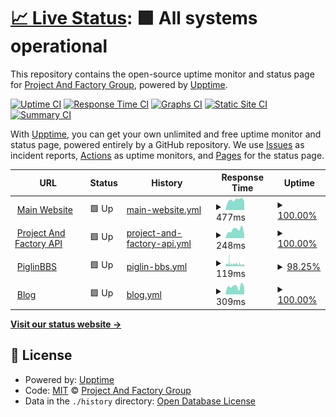 # [📈 Live Status](https://demo.upptime.js.org): <!--live status--> **🟩 All systems operational**

This repository contains the open-source uptime monitor and status page for [Project And Factory Group](https://pafgroup.org), powered by [Upptime](https://github.com/upptime/upptime).

[![Uptime CI](https://github.com/Project-And-Factory/Uptime/workflows/Uptime%20CI/badge.svg)](https://github.com/Project-And-Factory/Uptime/actions?query=workflow%3A%22Uptime+CI%22)
[![Response Time CI](https://github.com/Project-And-Factory/Uptime/workflows/Response%20Time%20CI/badge.svg)](https://github.com/Project-And-Factory/Uptime/actions?query=workflow%3A%22Response+Time+CI%22)
[![Graphs CI](https://github.com/Project-And-Factory/Uptime/workflows/Graphs%20CI/badge.svg)](https://github.com/Project-And-Factory/Uptime/actions?query=workflow%3A%22Graphs+CI%22)
[![Static Site CI](https://github.com/Project-And-Factory/Uptime/workflows/Static%20Site%20CI/badge.svg)](https://github.com/Project-And-Factory/Uptime/actions?query=workflow%3A%22Static+Site+CI%22)
[![Summary CI](https://github.com/Project-And-Factory/Uptime/workflows/Summary%20CI/badge.svg)](https://github.com/Project-And-Factory/Uptime/actions?query=workflow%3A%22Summary+CI%22)

With [Upptime](https://upptime.js.org), you can get your own unlimited and free uptime monitor and status page, powered entirely by a GitHub repository. We use [Issues](https://github.com/Project-And-Factory/Uptime/issues) as incident reports, [Actions](https://github.com/Project-And-Factory/Uptime/actions) as uptime monitors, and [Pages](https://demo.upptime.js.org) for the status page.

<!--start: status pages-->
<!-- This summary is generated by Upptime (https://github.com/upptime/upptime) -->
<!-- Do not edit this manually, your changes will be overwritten -->
<!-- prettier-ignore -->
| URL | Status | History | Response Time | Uptime |
| --- | ------ | ------- | ------------- | ------ |
| <img alt="" src="https://icons.duckduckgo.com/ip3/pafgroup.org.ico" height="13"> [Main Website](https://pafgroup.org) | 🟩 Up | [main-website.yml](https://github.com/Project-And-Factory/Uptime/commits/HEAD/history/main-website.yml) | <details><summary><img alt="Response time graph" src="./graphs/main-website/response-time-week.png" height="20"> 477ms</summary><br><a href="https://ganyustatus.live/history/main-website"><img alt="Response time 890" src="https://img.shields.io/endpoint?url=https%3A%2F%2Fraw.githubusercontent.com%2FProject-And-Factory%2FUptime%2FHEAD%2Fapi%2Fmain-website%2Fresponse-time.json"></a><br><a href="https://ganyustatus.live/history/main-website"><img alt="24-hour response time 424" src="https://img.shields.io/endpoint?url=https%3A%2F%2Fraw.githubusercontent.com%2FProject-And-Factory%2FUptime%2FHEAD%2Fapi%2Fmain-website%2Fresponse-time-day.json"></a><br><a href="https://ganyustatus.live/history/main-website"><img alt="7-day response time 477" src="https://img.shields.io/endpoint?url=https%3A%2F%2Fraw.githubusercontent.com%2FProject-And-Factory%2FUptime%2FHEAD%2Fapi%2Fmain-website%2Fresponse-time-week.json"></a><br><a href="https://ganyustatus.live/history/main-website"><img alt="30-day response time 518" src="https://img.shields.io/endpoint?url=https%3A%2F%2Fraw.githubusercontent.com%2FProject-And-Factory%2FUptime%2FHEAD%2Fapi%2Fmain-website%2Fresponse-time-month.json"></a><br><a href="https://ganyustatus.live/history/main-website"><img alt="1-year response time 890" src="https://img.shields.io/endpoint?url=https%3A%2F%2Fraw.githubusercontent.com%2FProject-And-Factory%2FUptime%2FHEAD%2Fapi%2Fmain-website%2Fresponse-time-year.json"></a></details> | <details><summary><a href="https://ganyustatus.live/history/main-website">100.00%</a></summary><a href="https://ganyustatus.live/history/main-website"><img alt="All-time uptime 78.18%" src="https://img.shields.io/endpoint?url=https%3A%2F%2Fraw.githubusercontent.com%2FProject-And-Factory%2FUptime%2FHEAD%2Fapi%2Fmain-website%2Fuptime.json"></a><br><a href="https://ganyustatus.live/history/main-website"><img alt="24-hour uptime 100.00%" src="https://img.shields.io/endpoint?url=https%3A%2F%2Fraw.githubusercontent.com%2FProject-And-Factory%2FUptime%2FHEAD%2Fapi%2Fmain-website%2Fuptime-day.json"></a><br><a href="https://ganyustatus.live/history/main-website"><img alt="7-day uptime 100.00%" src="https://img.shields.io/endpoint?url=https%3A%2F%2Fraw.githubusercontent.com%2FProject-And-Factory%2FUptime%2FHEAD%2Fapi%2Fmain-website%2Fuptime-week.json"></a><br><a href="https://ganyustatus.live/history/main-website"><img alt="30-day uptime 63.98%" src="https://img.shields.io/endpoint?url=https%3A%2F%2Fraw.githubusercontent.com%2FProject-And-Factory%2FUptime%2FHEAD%2Fapi%2Fmain-website%2Fuptime-month.json"></a><br><a href="https://ganyustatus.live/history/main-website"><img alt="1-year uptime 78.18%" src="https://img.shields.io/endpoint?url=https%3A%2F%2Fraw.githubusercontent.com%2FProject-And-Factory%2FUptime%2FHEAD%2Fapi%2Fmain-website%2Fuptime-year.json"></a></details>
| <img alt="" src="https://icons.duckduckgo.com/ip3/api.pafgroup.org.ico" height="13"> [Project And Factory API](https://api.pafgroup.org) | 🟩 Up | [project-and-factory-api.yml](https://github.com/Project-And-Factory/Uptime/commits/HEAD/history/project-and-factory-api.yml) | <details><summary><img alt="Response time graph" src="./graphs/project-and-factory-api/response-time-week.png" height="20"> 248ms</summary><br><a href="https://ganyustatus.live/history/project-and-factory-api"><img alt="Response time 312" src="https://img.shields.io/endpoint?url=https%3A%2F%2Fraw.githubusercontent.com%2FProject-And-Factory%2FUptime%2FHEAD%2Fapi%2Fproject-and-factory-api%2Fresponse-time.json"></a><br><a href="https://ganyustatus.live/history/project-and-factory-api"><img alt="24-hour response time 109" src="https://img.shields.io/endpoint?url=https%3A%2F%2Fraw.githubusercontent.com%2FProject-And-Factory%2FUptime%2FHEAD%2Fapi%2Fproject-and-factory-api%2Fresponse-time-day.json"></a><br><a href="https://ganyustatus.live/history/project-and-factory-api"><img alt="7-day response time 248" src="https://img.shields.io/endpoint?url=https%3A%2F%2Fraw.githubusercontent.com%2FProject-And-Factory%2FUptime%2FHEAD%2Fapi%2Fproject-and-factory-api%2Fresponse-time-week.json"></a><br><a href="https://ganyustatus.live/history/project-and-factory-api"><img alt="30-day response time 276" src="https://img.shields.io/endpoint?url=https%3A%2F%2Fraw.githubusercontent.com%2FProject-And-Factory%2FUptime%2FHEAD%2Fapi%2Fproject-and-factory-api%2Fresponse-time-month.json"></a><br><a href="https://ganyustatus.live/history/project-and-factory-api"><img alt="1-year response time 312" src="https://img.shields.io/endpoint?url=https%3A%2F%2Fraw.githubusercontent.com%2FProject-And-Factory%2FUptime%2FHEAD%2Fapi%2Fproject-and-factory-api%2Fresponse-time-year.json"></a></details> | <details><summary><a href="https://ganyustatus.live/history/project-and-factory-api">100.00%</a></summary><a href="https://ganyustatus.live/history/project-and-factory-api"><img alt="All-time uptime 96.78%" src="https://img.shields.io/endpoint?url=https%3A%2F%2Fraw.githubusercontent.com%2FProject-And-Factory%2FUptime%2FHEAD%2Fapi%2Fproject-and-factory-api%2Fuptime.json"></a><br><a href="https://ganyustatus.live/history/project-and-factory-api"><img alt="24-hour uptime 100.00%" src="https://img.shields.io/endpoint?url=https%3A%2F%2Fraw.githubusercontent.com%2FProject-And-Factory%2FUptime%2FHEAD%2Fapi%2Fproject-and-factory-api%2Fuptime-day.json"></a><br><a href="https://ganyustatus.live/history/project-and-factory-api"><img alt="7-day uptime 100.00%" src="https://img.shields.io/endpoint?url=https%3A%2F%2Fraw.githubusercontent.com%2FProject-And-Factory%2FUptime%2FHEAD%2Fapi%2Fproject-and-factory-api%2Fuptime-week.json"></a><br><a href="https://ganyustatus.live/history/project-and-factory-api"><img alt="30-day uptime 100.00%" src="https://img.shields.io/endpoint?url=https%3A%2F%2Fraw.githubusercontent.com%2FProject-And-Factory%2FUptime%2FHEAD%2Fapi%2Fproject-and-factory-api%2Fuptime-month.json"></a><br><a href="https://ganyustatus.live/history/project-and-factory-api"><img alt="1-year uptime 96.78%" src="https://img.shields.io/endpoint?url=https%3A%2F%2Fraw.githubusercontent.com%2FProject-And-Factory%2FUptime%2FHEAD%2Fapi%2Fproject-and-factory-api%2Fuptime-year.json"></a></details>
| <img alt="" src="https://icons.duckduckgo.com/ip3/www.piglinbbs.com.ico" height="13"> [PiglinBBS](https://www.piglinbbs.com/images/1.jpg) | 🟩 Up | [piglin-bbs.yml](https://github.com/Project-And-Factory/Uptime/commits/HEAD/history/piglin-bbs.yml) | <details><summary><img alt="Response time graph" src="./graphs/piglin-bbs/response-time-week.png" height="20"> 119ms</summary><br><a href="https://ganyustatus.live/history/piglin-bbs"><img alt="Response time 139" src="https://img.shields.io/endpoint?url=https%3A%2F%2Fraw.githubusercontent.com%2FProject-And-Factory%2FUptime%2FHEAD%2Fapi%2Fpiglin-bbs%2Fresponse-time.json"></a><br><a href="https://ganyustatus.live/history/piglin-bbs"><img alt="24-hour response time 120" src="https://img.shields.io/endpoint?url=https%3A%2F%2Fraw.githubusercontent.com%2FProject-And-Factory%2FUptime%2FHEAD%2Fapi%2Fpiglin-bbs%2Fresponse-time-day.json"></a><br><a href="https://ganyustatus.live/history/piglin-bbs"><img alt="7-day response time 119" src="https://img.shields.io/endpoint?url=https%3A%2F%2Fraw.githubusercontent.com%2FProject-And-Factory%2FUptime%2FHEAD%2Fapi%2Fpiglin-bbs%2Fresponse-time-week.json"></a><br><a href="https://ganyustatus.live/history/piglin-bbs"><img alt="30-day response time 111" src="https://img.shields.io/endpoint?url=https%3A%2F%2Fraw.githubusercontent.com%2FProject-And-Factory%2FUptime%2FHEAD%2Fapi%2Fpiglin-bbs%2Fresponse-time-month.json"></a><br><a href="https://ganyustatus.live/history/piglin-bbs"><img alt="1-year response time 139" src="https://img.shields.io/endpoint?url=https%3A%2F%2Fraw.githubusercontent.com%2FProject-And-Factory%2FUptime%2FHEAD%2Fapi%2Fpiglin-bbs%2Fresponse-time-year.json"></a></details> | <details><summary><a href="https://ganyustatus.live/history/piglin-bbs">98.25%</a></summary><a href="https://ganyustatus.live/history/piglin-bbs"><img alt="All-time uptime 99.71%" src="https://img.shields.io/endpoint?url=https%3A%2F%2Fraw.githubusercontent.com%2FProject-And-Factory%2FUptime%2FHEAD%2Fapi%2Fpiglin-bbs%2Fuptime.json"></a><br><a href="https://ganyustatus.live/history/piglin-bbs"><img alt="24-hour uptime 87.78%" src="https://img.shields.io/endpoint?url=https%3A%2F%2Fraw.githubusercontent.com%2FProject-And-Factory%2FUptime%2FHEAD%2Fapi%2Fpiglin-bbs%2Fuptime-day.json"></a><br><a href="https://ganyustatus.live/history/piglin-bbs"><img alt="7-day uptime 98.25%" src="https://img.shields.io/endpoint?url=https%3A%2F%2Fraw.githubusercontent.com%2FProject-And-Factory%2FUptime%2FHEAD%2Fapi%2Fpiglin-bbs%2Fuptime-week.json"></a><br><a href="https://ganyustatus.live/history/piglin-bbs"><img alt="30-day uptime 99.60%" src="https://img.shields.io/endpoint?url=https%3A%2F%2Fraw.githubusercontent.com%2FProject-And-Factory%2FUptime%2FHEAD%2Fapi%2Fpiglin-bbs%2Fuptime-month.json"></a><br><a href="https://ganyustatus.live/history/piglin-bbs"><img alt="1-year uptime 99.71%" src="https://img.shields.io/endpoint?url=https%3A%2F%2Fraw.githubusercontent.com%2FProject-And-Factory%2FUptime%2FHEAD%2Fapi%2Fpiglin-bbs%2Fuptime-year.json"></a></details>
| <img alt="" src="https://icons.duckduckgo.com/ip3/blog.pafgroup.org.ico" height="13"> [Blog](https://blog.pafgroup.org/) | 🟩 Up | [blog.yml](https://github.com/Project-And-Factory/Uptime/commits/HEAD/history/blog.yml) | <details><summary><img alt="Response time graph" src="./graphs/blog/response-time-week.png" height="20"> 309ms</summary><br><a href="https://ganyustatus.live/history/blog"><img alt="Response time 364" src="https://img.shields.io/endpoint?url=https%3A%2F%2Fraw.githubusercontent.com%2FProject-And-Factory%2FUptime%2FHEAD%2Fapi%2Fblog%2Fresponse-time.json"></a><br><a href="https://ganyustatus.live/history/blog"><img alt="24-hour response time 279" src="https://img.shields.io/endpoint?url=https%3A%2F%2Fraw.githubusercontent.com%2FProject-And-Factory%2FUptime%2FHEAD%2Fapi%2Fblog%2Fresponse-time-day.json"></a><br><a href="https://ganyustatus.live/history/blog"><img alt="7-day response time 309" src="https://img.shields.io/endpoint?url=https%3A%2F%2Fraw.githubusercontent.com%2FProject-And-Factory%2FUptime%2FHEAD%2Fapi%2Fblog%2Fresponse-time-week.json"></a><br><a href="https://ganyustatus.live/history/blog"><img alt="30-day response time 304" src="https://img.shields.io/endpoint?url=https%3A%2F%2Fraw.githubusercontent.com%2FProject-And-Factory%2FUptime%2FHEAD%2Fapi%2Fblog%2Fresponse-time-month.json"></a><br><a href="https://ganyustatus.live/history/blog"><img alt="1-year response time 364" src="https://img.shields.io/endpoint?url=https%3A%2F%2Fraw.githubusercontent.com%2FProject-And-Factory%2FUptime%2FHEAD%2Fapi%2Fblog%2Fresponse-time-year.json"></a></details> | <details><summary><a href="https://ganyustatus.live/history/blog">100.00%</a></summary><a href="https://ganyustatus.live/history/blog"><img alt="All-time uptime 96.78%" src="https://img.shields.io/endpoint?url=https%3A%2F%2Fraw.githubusercontent.com%2FProject-And-Factory%2FUptime%2FHEAD%2Fapi%2Fblog%2Fuptime.json"></a><br><a href="https://ganyustatus.live/history/blog"><img alt="24-hour uptime 100.00%" src="https://img.shields.io/endpoint?url=https%3A%2F%2Fraw.githubusercontent.com%2FProject-And-Factory%2FUptime%2FHEAD%2Fapi%2Fblog%2Fuptime-day.json"></a><br><a href="https://ganyustatus.live/history/blog"><img alt="7-day uptime 100.00%" src="https://img.shields.io/endpoint?url=https%3A%2F%2Fraw.githubusercontent.com%2FProject-And-Factory%2FUptime%2FHEAD%2Fapi%2Fblog%2Fuptime-week.json"></a><br><a href="https://ganyustatus.live/history/blog"><img alt="30-day uptime 100.00%" src="https://img.shields.io/endpoint?url=https%3A%2F%2Fraw.githubusercontent.com%2FProject-And-Factory%2FUptime%2FHEAD%2Fapi%2Fblog%2Fuptime-month.json"></a><br><a href="https://ganyustatus.live/history/blog"><img alt="1-year uptime 96.78%" src="https://img.shields.io/endpoint?url=https%3A%2F%2Fraw.githubusercontent.com%2FProject-And-Factory%2FUptime%2FHEAD%2Fapi%2Fblog%2Fuptime-year.json"></a></details>

<!--end: status pages-->

[**Visit our status website →**](https://demo.upptime.js.org)

## 📄 License

- Powered by: [Upptime](https://github.com/upptime/upptime)
- Code: [MIT](./LICENSE) © [Project And Factory Group](https://pafgroup.org)
- Data in the `./history` directory: [Open Database License](https://opendatacommons.org/licenses/odbl/1-0/)
